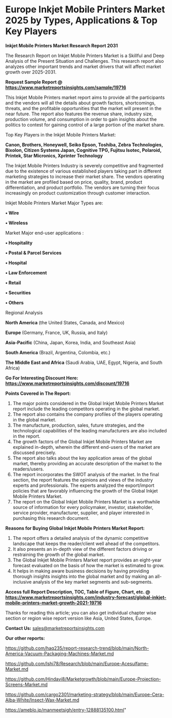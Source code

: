 # Europe Inkjet Mobile Printers Market 2025 by Types, Applications & Top Key Players

<strong>Inkjet Mobile Printers Market Research Report 2031</strong>

The Research Report on Inkjet Mobile Printers Market is a Skillful and Deep Analysis of the Present Situation and Challenges. This research report also analyzes other important trends and market drivers that will affect market growth over 2025-2031.

<strong>Request Sample Report @ <a href=https://www.marketreportsinsights.com/sample/19716>https://www.marketreportsinsights.com/sample/19716</a></strong>

This Inkjet Mobile Printers market report aims to provide all the participants and the vendors will all the details about growth factors, shortcomings, threats, and the profitable opportunities that the market will present in the near future. The report also features the revenue share, industry size, production volume, and consumption in order to gain insights about the politics to contest for gaining control of a large portion of the market share.

Top Key Players in the Inkjet Mobile Printers Market:

<strong>Canon, Brothers, Honeywell, Seiko Epson, Toshiba, Zebra Technologies, Bixolon, Citizen Systems Japan, Cognitive TPG, Fujitsu Isotec, Polaroid, Printek, Star Micronics, Xprinter Technology</strong>

The Inkjet Mobile Printers Industry is severely competitive and fragmented due to the existence of various established players taking part in different marketing strategies to increase their market share. The vendors operating in the market are profiled based on price, quality, brand, product differentiation, and product portfolio. The vendors are turning their focus increasingly on product customization through customer interaction.

Inkjet Mobile Printers Market Major Types are:

<strong>• Wire

• Wireless</strong>

Market Major end-user applications :

<strong>• Hospitality

• Postal & Parcel Services

• Hospital

• Law Enforcement

• Retail

• Securities

• Others</strong>

Regional Analysis

</u><strong><b>North America</b></strong> (the United States, Canada, and Mexico)

<strong><b>Europe </b></strong>(Germany, France, UK, Russia, and Italy)

<strong><b>Asia-Pacific</b></strong> (China, Japan, Korea, India, and Southeast Asia)

<strong><b>South America</b></strong> (Brazil, Argentina, Colombia, etc.)

<strong><b>The Middle East and Africa</b></strong> (Saudi Arabia, UAE, Egypt, Nigeria, and South Africa)

<strong>Go For Interesting Discount Here: <a href=https://www.marketreportsinsights.com/discount/19716>https://www.marketreportsinsights.com/discount/19716</a></strong>

<strong>Points Covered in The Report:</strong>
<ol>
  <li>The major points considered in the Global Inkjet Mobile Printers Market report include the leading competitors operating in the global market.</li>
  <li>The report also contains the company profiles of the players operating in the global market.</li>
  <li>The manufacture, production, sales, future strategies, and the technological capabilities of the leading manufacturers are also included in the report.</li>
  <li>The growth factors of the Global Inkjet Mobile Printers Market are explained in-depth, wherein the different end-users of the market are discussed precisely.</li>
  <li>The report also talks about the key application areas of the global market, thereby providing an accurate description of the market to the readers/users.</li>
  <li>The report incorporates the SWOT analysis of the market. In the final section, the report features the opinions and views of the industry experts and professionals. The experts analyzed the export/import policies that are favorably influencing the growth of the Global Inkjet Mobile Printers Market.</li>
  <li>The report on the Global Inkjet Mobile Printers Market is a worthwhile source of information for every policymaker, investor, stakeholder, service provider, manufacturer, supplier, and player interested in purchasing this research document.</li>
</ol>
<strong>Reasons for Buying Global Inkjet Mobile Printers Market Report:</strong>

<ol>
  <li>The report offers a detailed analysis of the dynamic competitive landscape that keeps the reader/client well ahead of the competitors.</li>
  <li>It also presents an in-depth view of the different factors driving or restraining the growth of the global market.</li>
  <li>The Global Inkjet Mobile Printers Market report provides an eight-year forecast evaluated on the basis of how the market is estimated to grow.</li>
  <li>It helps in making aware business decisions by having providing thorough insights insights into the global market and by making an all-inclusive analysis of the key market segments and sub-segments.</li>
</ol>
<strong>Access full Report Description, TOC, Table of Figure, Chart, etc. @ <a href=https://www.marketreportsinsights.com/industry-forecast/global-inkjet-mobile-printers-market-growth-2021-19716>https://www.marketreportsinsights.com/industry-forecast/global-inkjet-mobile-printers-market-growth-2021-19716</a></strong>


Thanks for reading this article; you can also get individual chapter wise section or region wise report version like Asia, United States, Europe.

<strong>Contact Us:</strong>
sales@marketreportsinsights.com

<strong>Our other reports:</strong>

<a href=https://github.com/haq235/report-research-trend/blob/main/North-America-Vacuum-Packaging-Machines-Market.md>https://github.com/haq235/report-research-trend/blob/main/North-America-Vacuum-Packaging-Machines-Market.md</a>

<a href=https://github.com/Ishi78/Research/blob/main/Europe-Acesulfame-Market.md>https://github.com/Ishi78/Research/blob/main/Europe-Acesulfame-Market.md</a>

<a href=https://github.com/Hindavi8/Marketgrowth/blob/main/Europe-Projection-Screens-Market.md>https://github.com/Hindavi8/Marketgrowth/blob/main/Europe-Projection-Screens-Market.md</a>

<a href=https://github.com/cargo2301/marketing-strategy/blob/main/Europe-Cera-Alba-White/Insect-Wax-Market.md>https://github.com/cargo2301/marketing-strategy/blob/main/Europe-Cera-Alba-White/Insect-Wax-Market.md</a>

<a href=https://ameblo.jp/manmeetsigh/entry-12888135100.html>https://ameblo.jp/manmeetsigh/entry-12888135100.html</a>"
